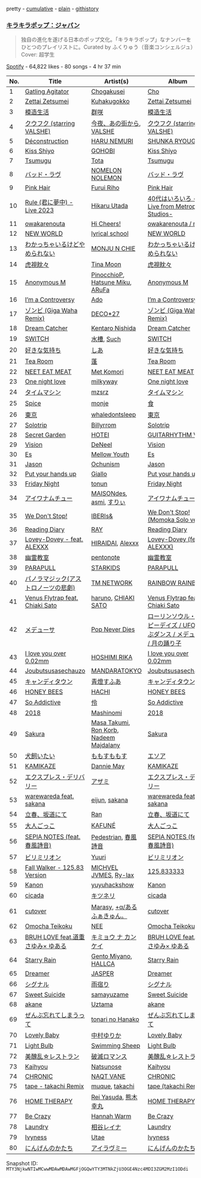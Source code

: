 pretty - [cumulative](/playlists/cumulative/37i9dQZF1DWVlypmfyCIGr.md) - [plain](/playlists/plain/37i9dQZF1DWVlypmfyCIGr) - [githistory](https://github.githistory.xyz/mackorone/spotify-playlist-archive/blob/main/playlists/plain/37i9dQZF1DWVlypmfyCIGr)

### [キラキラポップ：ジャパン](https://open.spotify.com/playlist/37i9dQZF1DWVlypmfyCIGr)

> 独自の進化を遂げる日本のポップ文化。「キラキラポップ」なナンバーをひとつのプレイリストに。Curated by ふくりゅう（音楽コンシェルジュ）Cover: 超学生

[Spotify](https://open.spotify.com/user/spotify) - 64,822 likes - 80 songs - 4 hr 37 min

| No. | Title | Artist(s) | Album | Length |
|---|---|---|---|---|
| 1 | [Gatling Agitator](https://open.spotify.com/track/6cJCRp0DKU6E52caml3uoa) | [Chogakusei](https://open.spotify.com/artist/1o3K28VZiWLErDUMWD6xuo) | [Cho](https://open.spotify.com/album/4nx5OMVxi1M1K2giwuWcWf) | 3:29 |
| 2 | [Zettai Zetsumei](https://open.spotify.com/track/6b0Zum1HFQruf0TfAdKhVS) | [Kuhakugokko](https://open.spotify.com/artist/1t2jU16aGbeRc63vVMf1Zn) | [Zettai Zetsumei](https://open.spotify.com/album/0WaQ5J5l4bmJVWtuAitTm5) | 3:32 |
| 3 | [模造生活](https://open.spotify.com/track/0mlmRONHLguKunhEmzmj4l) | [群咲](https://open.spotify.com/artist/7IvxuWvEbn7WlpW1ak79ZS) | [模造生活](https://open.spotify.com/album/1ceyHgwBqieyb9NyqfxPmz) | 2:55 |
| 4 | [クウフク \(starring VALSHE\)](https://open.spotify.com/track/3nM0q6UoSaxxfeU81Sb8s5) | [今夜、あの街から](https://open.spotify.com/artist/3CIypr428k5fChS6LK790Y), [VALSHE](https://open.spotify.com/artist/3RbqLuOD3CrWxEpXeyMbS3) | [クウフク \(starring VALSHE\)](https://open.spotify.com/album/6ggasRuWfhDyzfDCu0aWQn) | 2:50 |
| 5 | [Déconstruction](https://open.spotify.com/track/08TCJTR4MrhByX6prkVZ2A) | [HARU NEMURI](https://open.spotify.com/artist/3cn7Ujrlj3rdyuqmOYhBJT) | [SHUNKA RYOUGEN](https://open.spotify.com/album/5dZcvDyVbM5HplrbzE8r60) | 3:47 |
| 6 | [Kiss Shiyo](https://open.spotify.com/track/0SwMVaDMM8fA7hwQmAElMG) | [GOHOBI](https://open.spotify.com/artist/3rUTguiMzTMxzTFPSytp6M) | [Kiss Shiyo](https://open.spotify.com/album/7AOzPSUjcwoYSequsnLt1m) | 3:42 |
| 7 | [Tsumugu](https://open.spotify.com/track/6uqDqDf5OVAyVj6lxwWrAx) | [Tota](https://open.spotify.com/artist/5WIXXPkyVYncLscyUbDrpi) | [Tsumugu](https://open.spotify.com/album/3WJSzExzoaymFUgJNy1ABs) | 3:51 |
| 8 | [バッド・ラヴ](https://open.spotify.com/track/3snRYYwhtCnB73oyAB9PDM) | [NOMELON NOLEMON](https://open.spotify.com/artist/3PRXdiVu8lUkeCKw4ZUX4B) | [バッド・ラヴ](https://open.spotify.com/album/0DjAPzvefBWotibQ5nWABf) | 3:41 |
| 9 | [Pink Hair](https://open.spotify.com/track/62ZXOrUNBpa5DAiP3tE19s) | [Furui Riho](https://open.spotify.com/artist/6OgsusVzVrkzCvbXpv6GWh) | [Pink Hair](https://open.spotify.com/album/2M6ubuh4ne6Vjvrx8MUs2t) | 2:57 |
| 10 | [Rule \(君に夢中\) \- Live 2023](https://open.spotify.com/track/47NaTEPlCpA9owkdsn6ok7) | [Hikaru Utada](https://open.spotify.com/artist/7lbSsjYACZHn1MSDXPxNF2) | [40代はいろいろ \-Live from Metropolis Studios\-](https://open.spotify.com/album/61COWYjQQGvt8OAJFECk2R) | 3:36 |
| 11 | [owakarenouta](https://open.spotify.com/track/4C65IuYtA8GZBohId1eqJ1) | [Hi Cheers!](https://open.spotify.com/artist/3FtZDTzCnJcwj722rHC53o) | [owakarenouta / mirai](https://open.spotify.com/album/1VbzxMgGou89TskGjqSYaS) | 4:32 |
| 12 | [NEW WORLD](https://open.spotify.com/track/2NV1QtANnDa9daeiPvgtLz) | [lyrical school](https://open.spotify.com/artist/6V7cWMccRQEiOWSqygWYeK) | [NEW WORLD](https://open.spotify.com/album/6t0gVbvHburczRTE7QZHHA) | 3:41 |
| 13 | [わかっちゃいるけどやめられない](https://open.spotify.com/track/4ckH5PZsHCL1owfz74pS1v) | [MONJU N CHIE](https://open.spotify.com/artist/4E3L8s7lAWU1WPCWyBq5VR) | [わかっちゃいるけどやめられない](https://open.spotify.com/album/3JZg6vouqw4vFk0o8E2oRl) | 3:58 |
| 14 | [虎視眈々](https://open.spotify.com/track/4Azzy23yDYsOlg99UdF68S) | [Tina Moon](https://open.spotify.com/artist/3I1vLdkE4jPKqsbzkOQOIQ) | [虎視眈々](https://open.spotify.com/album/69qwLxxOJyMyO04rfRk8Ur) | 3:16 |
| 15 | [Anonymous M](https://open.spotify.com/track/3KJYWVPZB20Sjq1Wmf5zMK) | [PinocchioP](https://open.spotify.com/artist/3b7jPCedJ2VH4l4rcOTvNC), [Hatsune Miku](https://open.spotify.com/artist/6pNgnvzBa6Bthsv8SrZJYl), [ARuFa](https://open.spotify.com/artist/76CmvvQghvs9L0ymu5GgCd) | [Anonymous M](https://open.spotify.com/album/4v6hjCmsYY8lqubib47vhw) | 2:38 |
| 16 | [I’m a Controversy](https://open.spotify.com/track/7JATH77DeeEJL69Au9osjM) | [Ado](https://open.spotify.com/artist/6mEQK9m2krja6X1cfsAjfl) | [I’m a Controversy](https://open.spotify.com/album/28nsX0whh8XuEMgYfqbrOd) | 3:14 |
| 17 | [ゾンビ \(Giga Waha Remix\)](https://open.spotify.com/track/4neEg2k1bCKxlvfclgAA2m) | [DECO\*27](https://open.spotify.com/artist/7kZTWx6cRLc0TSRPq1XBMP) | [ゾンビ \(Giga Waha Remix\)](https://open.spotify.com/album/0t8zeaayzdDn05KEqoqVzz) | 2:32 |
| 18 | [Dream Catcher](https://open.spotify.com/track/2F7QEmeNDUlAWe9b4JYHyI) | [Kentaro Nishida](https://open.spotify.com/artist/5eOkeSZX1AY9Ted4BksGc3) | [Dream Catcher](https://open.spotify.com/album/0PuOZs22I6a30tAsZrMdBc) | 3:55 |
| 19 | [SWITCH](https://open.spotify.com/track/19zY5vRiJJ5FicLWQwK4BW) | [水槽](https://open.spotify.com/artist/67dtSHfEqrggSaOaicpaXq), [Such](https://open.spotify.com/artist/0m7tILDYjOZCFFVVGmI3io) | [SWITCH](https://open.spotify.com/album/62zSV6pQ8vcjuRuvDAfhJy) | 2:50 |
| 20 | [好きな気持ち](https://open.spotify.com/track/2mZZxQTBfpay8z9hqQ4yeR) | [しあ](https://open.spotify.com/artist/0t9Z53mBNF8MZgQS07lREZ) | [好きな気持ち](https://open.spotify.com/album/74rrGU8sNfVye9wUSMkHiO) | 3:52 |
| 21 | [Tea Room](https://open.spotify.com/track/1lcwhGemU3erl80ej7x4RP) | [蓬](https://open.spotify.com/artist/2L9zOaBk8ZPdpAsST5VZnF) | [Tea Room](https://open.spotify.com/album/2Wwkiekt8WxIMc7KesuX3l) | 3:50 |
| 22 | [NEET EAT MEAT](https://open.spotify.com/track/6e4XBWMqLcDABpBABWe2Tr) | [Met Komori](https://open.spotify.com/artist/4MLjmDFhWfBARJR8dPAb08) | [NEET EAT MEAT](https://open.spotify.com/album/3s21nZk5DKsS2JyyN3477c) | 3:42 |
| 23 | [One night love](https://open.spotify.com/track/6MTtQkfAMncM5ZqMzjRkKz) | [milkyway](https://open.spotify.com/artist/7F8CUMuI6T42hdxqVsD80F) | [One night love](https://open.spotify.com/album/2rNk9ym0nw0aKlLrfMaMo6) | 4:30 |
| 24 | [タイムマシン](https://open.spotify.com/track/5hja6HmssjRN5ArVy2BHHO) | [mzsrz](https://open.spotify.com/artist/6RaKDCLMev1GH8xYSEDPr6) | [タイムマシン](https://open.spotify.com/album/1h85KwTCv0qIJhh26rPuci) | 3:41 |
| 25 | [Spice](https://open.spotify.com/track/1XtwGDmkdv5A5bvIO4mKSy) | [monje](https://open.spotify.com/artist/5UqQ3L8MFnpqFHW2oUy56Y) | [食](https://open.spotify.com/album/58ZgW2Y0nhJYJs5CAcHCgc) | 3:44 |
| 26 | [東京](https://open.spotify.com/track/45kKi0Bjxg5BKTp0JWGzuZ) | [whaledontsleep](https://open.spotify.com/artist/5lEzAveEBteB85UVvKTanp) | [東京](https://open.spotify.com/album/6PibSRSLDSrMQZ7YvVfjlF) | 2:31 |
| 27 | [Solotrip](https://open.spotify.com/track/0r3bAaZO1NsoKcWMT6zfEL) | [Billyrrom](https://open.spotify.com/artist/7our8lu1Vk9CLnFEu3JEbc) | [Solotrip](https://open.spotify.com/album/56pMu3efEN0UjMQ55cDDCo) | 3:12 |
| 28 | [Secret Garden](https://open.spotify.com/track/6hqrtP7dKB5hbZaeq9BrXk) | [HOTEI](https://open.spotify.com/artist/4cShXyYZpvnVZYeE3Oukns) | [GUITARHYTHM VI](https://open.spotify.com/album/3KEmfJwj8Kxq4m5bBxsAp9) | 4:21 |
| 29 | [Vision](https://open.spotify.com/track/23XrHUUpHpIlTvhPfw7mHs) | [DeNeel](https://open.spotify.com/artist/4Z4FrPA5tZFztkxVw4XfdX) | [Vision](https://open.spotify.com/album/2e8OsI6dzPtr6dNPls4m1m) | 2:55 |
| 30 | [Es](https://open.spotify.com/track/2ZUI1dk2dvjnFsTnNXcaJQ) | [Mellow Youth](https://open.spotify.com/artist/2gz3u0swrP8haOwVzegHYk) | [Es](https://open.spotify.com/album/32KaZajjeLUTxwNJXWXc65) | 3:55 |
| 31 | [Jason](https://open.spotify.com/track/6LOXis0yOyta76zzEXw2jm) | [Ochunism](https://open.spotify.com/artist/3w5Y9qujoqMYzjk6aIgpnS) | [Jason](https://open.spotify.com/album/010nh9w1azJR6xFMC0d8he) | 3:31 |
| 32 | [Put your hands up](https://open.spotify.com/track/7M5DacTkePTIEosODrhiPj) | [Giallo](https://open.spotify.com/artist/4BlSVJE8kmeUwTaDYLZgwU) | [Put your hands up](https://open.spotify.com/album/3L6g4QNAfh8lhsGGfwCi9A) | 2:39 |
| 33 | [Friday Night](https://open.spotify.com/track/59O01qCMVHWOsyJRHpKPNL) | [tonun](https://open.spotify.com/artist/4eF1tYcUa9voNDX7xVTrZG) | [Friday Night](https://open.spotify.com/album/6dNszo04S4P26VRdTUGP0K) | 3:31 |
| 34 | [アイワナムチュー](https://open.spotify.com/track/21zl36W7QoaVy5MMxAvfcv) | [MAISONdes](https://open.spotify.com/artist/7LTiBdByoaUd329wCpmMcM), [asmi](https://open.spotify.com/artist/3UY1KK0iXeC0mpaK0ltFza), [すりぃ](https://open.spotify.com/artist/29XdcKZcwr9ikcmxud5UEa) | [アイワナムチュー](https://open.spotify.com/album/1JNzKXrtkaXgn5y96johqC) | 3:25 |
| 35 | [We Don't Stop!](https://open.spotify.com/track/5WutaloOJUWoLBVAtVlnSa) | [IBERIs&](https://open.spotify.com/artist/1tMTZLIstSqbThj2aiEbhP) | [We Don't Stop! \(Momoka Solo ver.\)](https://open.spotify.com/album/0aBGILqyjmPO7PJogDbnw0) | 3:18 |
| 36 | [Reading Diary](https://open.spotify.com/track/7EjWL5NJ6k0azfmBYUJh1Q) | [RAY](https://open.spotify.com/artist/11XXERdBUPHGsCBbpyaMwz) | [Reading Diary](https://open.spotify.com/album/3FUWthsRxNJdmffNsdtLgW) | 5:22 |
| 37 | [Lovey\-Dovey \- feat\. ALEXXX](https://open.spotify.com/track/57vvBiUfZgfwFXx3EZEHK5) | [HIRAIDAI](https://open.spotify.com/artist/7JthQ6zwNzfxRfIEjp6wUs), [Alexxx](https://open.spotify.com/artist/3UnufWjMoVfmEZkPOEVttf) | [Lovey\-Dovey \(feat\. ALEXXX\)](https://open.spotify.com/album/6wYV21bjJniAOz8GRUvlpS) | 3:16 |
| 38 | [幽霊教室](https://open.spotify.com/track/4hNEnkko2QsOpmv4rA09Zv) | [pentonote](https://open.spotify.com/artist/0qRcgfXhQZT9odwpLAm3TF) | [幽霊教室](https://open.spotify.com/album/1oOWijKW7heJXRQPEgVCpg) | 3:18 |
| 39 | [PARAPULL](https://open.spotify.com/track/21M8bkV88dUvFStPFEqgkM) | [STARKIDS](https://open.spotify.com/artist/4QMLZWebJZrhxGZsvctR4x) | [PARAPULL](https://open.spotify.com/album/3Is1se3mpWECbev5oaG0mP) | 3:18 |
| 40 | [パノラマジック\(アストロノーツの悲劇\)](https://open.spotify.com/track/35MApcj9daRipGnCRkVf7q) | [TM NETWORK](https://open.spotify.com/artist/6aXIcqTy3R1dqSml9HQZUB) | [RAINBOW RAINBOW](https://open.spotify.com/album/2IkOZdGUF1clVnuBJ2C8eI) | 4:10 |
| 41 | [Venus Flytrap feat\. Chiaki Sato](https://open.spotify.com/track/1YXrGKtu8iNnBl1tL6EvdH) | [haruno](https://open.spotify.com/artist/0e38gC4yKt5f26icSfhP5u), [CHIAKI SATO](https://open.spotify.com/artist/7fD1pCIsnPsUt6mHizHGnt) | [Venus Flytrap feat\. Chiaki Sato](https://open.spotify.com/album/0RjeR3PLe9fCu7G3bQh96v) | 3:45 |
| 42 | [メデューサ](https://open.spotify.com/track/61OVltJiSxALQCj72p1fEy) | [Pop Never Dies](https://open.spotify.com/artist/09sIEZ75poO3BQBaQ7EfGm) | [ローリンソウル・ハッピーデイズ / UFOを呼ぶダンス / メデューサ / 月の踊り子](https://open.spotify.com/album/6wgWmznoimZdSy6lpzFfja) | 3:45 |
| 43 | [I love you over 0.02mm](https://open.spotify.com/track/7Cj5PnKMoBst9dPO2X87Eo) | [HOSHIMI RIKA](https://open.spotify.com/artist/20eGFcXmCEjVPVJUbTa7Oz) | [I love you over 0.02mm](https://open.spotify.com/album/4UJnttdQW0X8klyBCCOJt6) | 2:40 |
| 44 | [Joubutsusasechauzo](https://open.spotify.com/track/2SaN3vFga78uxMqMPCEuPg) | [MANDARATOKYO](https://open.spotify.com/artist/3CP4xoIcrAWiUaQvkLUrw4) | [Joubutsusasechauzo](https://open.spotify.com/album/0IMwtdTdHGCi7x0T5MQJfY) | 2:30 |
| 45 | [キャンディタウン](https://open.spotify.com/track/0sGavSZJ5UGvFbu3hjCOJj) | [青燈すふあ](https://open.spotify.com/artist/55sT1MVbYs30VcclndJNUg) | [キャンディタウン](https://open.spotify.com/album/5PaDjLDPl2U7G3Z6o0lTHx) | 4:28 |
| 46 | [HONEY BEES](https://open.spotify.com/track/7DFHnieDGomibXxejRvDL8) | [HACHI](https://open.spotify.com/artist/2ksMoRs5T9ErEe5H7gxv7C) | [HONEY BEES](https://open.spotify.com/album/2nD0V1GDGFDLwHpC04p4XQ) | 4:22 |
| 47 | [So Addictive](https://open.spotify.com/track/6YIWnuY1VEZPdpHybsmLTB) | [伶](https://open.spotify.com/artist/5tPnjobKr6FSEmuXRrrWyf) | [So Addictive](https://open.spotify.com/album/5K1JjGbwXIjLyOUAczCgOj) | 4:09 |
| 48 | [2018](https://open.spotify.com/track/14ngMMVSdMqz8A3Eo52ZnI) | [Mashinomi](https://open.spotify.com/artist/38ekEKl28kPuKUoQqSFlKi) | [2018](https://open.spotify.com/album/1O2odqL8RiYAtTmqUldVdQ) | 3:15 |
| 49 | [Sakura](https://open.spotify.com/track/1jgIwjmw5e4JEEcE28XyHC) | [Masa Takumi](https://open.spotify.com/artist/232qTYJ9qlN1FUQyV9NERy), [Ron Korb](https://open.spotify.com/artist/4Xjxonsw8YU2tX5MR7n0r8), [Nadeem Majdalany](https://open.spotify.com/artist/7l7n59geWbproigFlsASth) | [Sakura](https://open.spotify.com/album/1xfycvj3UaVhykLZZBN0oY) | 4:14 |
| 50 | [犬飼いたい](https://open.spotify.com/track/7KgYoTosoe8dHTSDhR8XZD) | [ももすももす](https://open.spotify.com/artist/09xFgYi2WMH18mnuipigzN) | [エソア](https://open.spotify.com/album/5vhRkmymrV6xkSL4l0e4gz) | 2:14 |
| 51 | [KAMIKAZE](https://open.spotify.com/track/1h7eQWiEweE5XTtci74MkT) | [Dannie May](https://open.spotify.com/artist/1ZUDSRNUUa69sTk4pMiyp7) | [KAMIKAZE](https://open.spotify.com/album/4UqH1UM4sBosqCfDYLnDAJ) | 3:07 |
| 52 | [エクスプレス・デリバリー](https://open.spotify.com/track/6MpHbsSRC2Qu2ZaPXkBaFJ) | [アザミ](https://open.spotify.com/artist/7hvp5ittRpuSvksfusEkmv) | [エクスプレス・デリバリー](https://open.spotify.com/album/15gdDpuQeHXtdCv9249fKe) | 3:06 |
| 53 | [warewareda feat\. sakana](https://open.spotify.com/track/4c7DXjRdLHspJGkbQNUdns) | [eijun](https://open.spotify.com/artist/3fZEXtz36reclpIaZpu1Bx), [sakana](https://open.spotify.com/artist/7ynWqUtYVEl1GOhC4LmsT9) | [warewareda feat\. sakana](https://open.spotify.com/album/6wwdEDDpNjbKURoIw050U2) | 2:02 |
| 54 | [立春、坂道にて](https://open.spotify.com/track/1tTAF6VFTl5qXpNYdi62pm) | [Ran](https://open.spotify.com/artist/79b158VP6p9yoQpqIqU4UR) | [立春、坂道にて](https://open.spotify.com/album/3DLPzsPL5P1HA3F1bSjg1k) | 3:31 |
| 55 | [大人ごっこ](https://open.spotify.com/track/273yBcxenwDAsEeITLjvKK) | [KAFUNÉ](https://open.spotify.com/artist/7bNRhxhTWymWZpS31aE9qG) | [大人ごっこ](https://open.spotify.com/album/0wVAJ6fb4Iq1P9fwH2sYSY) | 2:52 |
| 56 | [SEPIA NOTES \(feat.春風詩音\)](https://open.spotify.com/track/6oHfCu8e2I7qiyrHArF0zO) | [Pedestrian](https://open.spotify.com/artist/6fIP2qKVhs77fnk8PqyzZg), [春風詩音](https://open.spotify.com/artist/5LDMxLXPQ5UrZ0Nr1Glc5F) | [SEPIA NOTES \(feat.春風詩音\)](https://open.spotify.com/album/3pGaSPKh3pUowpa9pTEKOA) | 2:58 |
| 57 | [ビリミリオン](https://open.spotify.com/track/7KExqPOvjFzAI4d49mQxt9) | [Yuuri](https://open.spotify.com/artist/0ixzjrK1wkN2zWBXt3VW3W) | [ビリミリオン](https://open.spotify.com/album/3dsbKkYZTyhuN3W3aSBHcu) | 3:46 |
| 58 | [Fall Walker \- 125.83 Version](https://open.spotify.com/track/4y4WDuK4hblC1WYjnFmFoB) | [MICHVEL JVMES](https://open.spotify.com/artist/6nFmn1atALmnArgRzdA9dn), [Ry\-lax](https://open.spotify.com/artist/21kuCJU9cNE3jpy0LAEwpR) | [125.833333](https://open.spotify.com/album/6FxbH8EEYmWNRptYl0F75L) | 2:44 |
| 59 | [Kanon](https://open.spotify.com/track/0urxiDCaqzQY1VpQV7xyhc) | [yuyuhackshow](https://open.spotify.com/artist/02ILgnFVp5SRTBJTtK2yTN) | [Kanon](https://open.spotify.com/album/5Ig844B9j1vhvXXfttbEaP) | 3:46 |
| 60 | [cicada](https://open.spotify.com/track/1qX36fV2yAbWlFUyQRhedy) | [キツネリ](https://open.spotify.com/artist/3cs71Y6sIFFPBg8DVRluUj) | [cicada](https://open.spotify.com/album/5IDNEvneDygTkbQxavrSPW) | 2:30 |
| 61 | [cutover](https://open.spotify.com/track/081Dq734ufTC3tsLiHN3IL) | [Marasy](https://open.spotify.com/artist/3Y2hPbg4GHOheV4Hc9lpXV), [+α/あるふぁきゅん。](https://open.spotify.com/artist/6h5CRuhHGbYgXjqsw76K3i) | [cutover](https://open.spotify.com/album/5PP8NCAaCNTnYyf7TZNJ3m) | 2:50 |
| 62 | [Omocha Teikoku](https://open.spotify.com/track/3WpKIipnEpE5hSDbjqTnne) | [NEE](https://open.spotify.com/artist/1gh7KnvnbRnc1gXEPuV8KH) | [Omocha Teikoku](https://open.spotify.com/album/43wX4DrD0IYYtMhlfiYevx) | 3:02 |
| 63 | [BRUH LOVE feat.道重さゆみ× ゆある](https://open.spotify.com/track/3vdI1f6jlUGKZk5HxJd4dA) | [キミョウ ナ カンケイ](https://open.spotify.com/artist/1LcWsyCWHr8xz2xFdDBmXa) | [BRUH LOVE feat.道重さゆみ× ゆある](https://open.spotify.com/album/1JyhWml52UK9uT7hNC29Op) | 3:56 |
| 64 | [Starry Rain](https://open.spotify.com/track/6uxy0ES90fPnh4Fyk3nX8N) | [Gento Miyano](https://open.spotify.com/artist/51gAaIWEtQtuCqSNY68F0Q), [HALLCA](https://open.spotify.com/artist/0bFUkhsy4K5uR0Sg7Ov21z) | [Starry Rain](https://open.spotify.com/album/3WVqj3U7mhSKqY1OCED1Z3) | 6:24 |
| 65 | [Dreamer](https://open.spotify.com/track/5pzuuG1bLnuEYMQyJ81f2s) | [JASPĘR](https://open.spotify.com/artist/1pyg2ihnuRiqlkOxzRTXz7) | [Dreamer](https://open.spotify.com/album/1G1uUHhEo4toyrZ0ROvluo) | 4:21 |
| 66 | [シグナル](https://open.spotify.com/track/1V4Ivb9qI3q4UDMcPl3Bzn) | [雨宿り](https://open.spotify.com/artist/59BLjrTwyCqE9R4W1BovYK) | [シグナル](https://open.spotify.com/album/7GvJj2qzby2711j3nMITqj) | 2:37 |
| 67 | [Sweet Suicide](https://open.spotify.com/track/10JzOsLagCB2QF74vBYpdU) | [samayuzame](https://open.spotify.com/artist/35rpDiXIsvLFJx0KaGvxK2) | [Sweet Suicide](https://open.spotify.com/album/7GftsNFMyXRlE6GzPhDd3f) | 4:16 |
| 68 | [akane](https://open.spotify.com/track/42055rYHsDnGBcHaRH3RUu) | [Uztama](https://open.spotify.com/artist/1fRn6oIX62BWttqHfNRhEE) | [akane](https://open.spotify.com/album/0txMZZ0MTBDKNYDTLVAkGg) | 3:11 |
| 69 | [ぜんぶ忘れてしまうって](https://open.spotify.com/track/5L8Lg7dRIoj5sVpZWYKm7f) | [tonari no Hanako](https://open.spotify.com/artist/3p7Un86kbW52HgEPeoyl26) | [ぜんぶ忘れてしまうって](https://open.spotify.com/album/6Jw8XplzFdB20xdUUJ9xoN) | 4:26 |
| 70 | [Lovely Baby](https://open.spotify.com/track/0om7NKT8VWHUjr9R3B1fIl) | [中村ゆりか](https://open.spotify.com/artist/6dlmZBjzsDRQxQBYSW9JCE) | [Lovely Baby](https://open.spotify.com/album/67M8I9OLbsI9lwzgPc5X5v) | 3:08 |
| 71 | [Light Bulb](https://open.spotify.com/track/1Uc2aVDZEuFANFb7CpOHWx) | [Swimming Sheep](https://open.spotify.com/artist/4lXsVyFTJxtA8LxnKzmDxz) | [Light Bulb](https://open.spotify.com/album/1DwlZA4BoBA7ftQGf0TNzn) | 1:48 |
| 72 | [美醜乱☆レストラン](https://open.spotify.com/track/4tSwwN9SqEe0x4QGL2hCf3) | [破滅ロマンス](https://open.spotify.com/artist/1fz1xYo3XkSOit7UzlzLQU) | [美醜乱☆レストラン](https://open.spotify.com/album/7en1igxPsOssU369OPwDXZ) | 3:05 |
| 73 | [Kaihyou](https://open.spotify.com/track/6apFysy7yb3sbnVdtR68yA) | [Natsunose](https://open.spotify.com/artist/0wjfRLmHq20y874POC5pXC) | [Kaihyou](https://open.spotify.com/album/6UQRkpePvNR3YVmZrJ0tvp) | 2:18 |
| 74 | [CHRONIC](https://open.spotify.com/track/4pi3XWPdc9T1NjiGcTaltO) | [NAQT VANE](https://open.spotify.com/artist/4HzUr7Nr82O1bLSB78jWVR) | [CHRONIC](https://open.spotify.com/album/3su7kmZwN25Xh2q5JY7cQT) | 3:14 |
| 75 | [tape \- takachi Remix](https://open.spotify.com/track/0JpgGmbmxqyI9QjWeKxnxP) | [muque](https://open.spotify.com/artist/3SfOqz3ae0KRhTQzeR4m3t), [takachi](https://open.spotify.com/artist/2hek2B1ememFdxKOSx14Lt) | [tape \(takachi Remix\)](https://open.spotify.com/album/7opkbEGWyO2q8ACGQ96GzH) | 3:05 |
| 76 | [HOME THERAPY](https://open.spotify.com/track/3ecqR3d7t7Ynx2LOHlW7ED) | [Rei Yasuda](https://open.spotify.com/artist/1diX6i4LgUKR9qMRrAeGLi), [熊木幸丸](https://open.spotify.com/artist/3NyvaTt8r1fkYjwOz1K6wZ) | [HOME THERAPY](https://open.spotify.com/album/4RxLlyupHS1f1FPgSdh8kM) | 3:54 |
| 77 | [Be Crazy](https://open.spotify.com/track/71hhGpg2px2f2UqwjgpSIi) | [Hannah Warm](https://open.spotify.com/artist/3NpwE88TR2nUKcmg87MeL7) | [Be Crazy](https://open.spotify.com/album/3GvfYLhm1o2sxtJJF5TD96) | 3:38 |
| 78 | [Laundry](https://open.spotify.com/track/4Th0wvx6jH8OtJTcb7JTEW) | [相谷レイナ](https://open.spotify.com/artist/5Hm5GfaTrjt3IlzOcZVX2A) | [Laundry](https://open.spotify.com/album/5dF9AZkQVGopxCj3ZpKT7Q) | 3:52 |
| 79 | [Ivyness](https://open.spotify.com/track/5x3fgpsCUig1DyVdFkBcOY) | [Utae](https://open.spotify.com/artist/30aaJCBZ3WASNcbq27Z3MG) | [Ivyness](https://open.spotify.com/album/1X3eMxtKRiiQr0QMeACvvt) | 3:16 |
| 80 | [にんげんのかたち](https://open.spotify.com/track/5ASrxqKNIejLvhZ1tUG0sh) | [アイラヴミー](https://open.spotify.com/artist/5E1E14jPqjgoqcE8wxiqxN) | [にんげんのかたち](https://open.spotify.com/album/0qlTtJia2tiKbGViJyYWO9) | 3:49 |

Snapshot ID: `MTY3NjkwNTIwMCwwMDAwMDAwMGFjOGQwYTY3MTNkZjU3OGE4Nzc4MDI3ZGM2MzI1ODdi`
